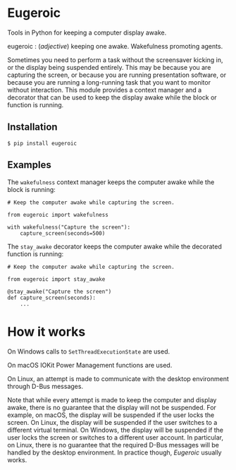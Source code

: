 # Eugeroic

Tools in Python for keeping a computer display awake.

eugeroic
:  (_adjective_) keeping one awake. Wakefulness promoting agents.


Sometimes you need to perform a task without the screensaver kicking in, or the display being
suspended entirely. This may be because you are capturing the screen, or because you are running
presentation software, or because you are running a long-running task that you want to monitor
without interaction. This module provides a context manager and a decorator that can be used to
keep the display awake while the block or function is running.

## Installation

    $ pip install eugeroic


## Examples

The `wakefulness` context manager keeps the computer awake while the block is running:

    # Keep the computer awake while capturing the screen.

    from eugeroic import wakefulness
    
    with wakefulness("Capture the screen"):
        capture_screen(seconds=500)


The `stay_awake` decorator keeps the computer awake while the decorated function is running:

    # Keep the computer awake while capturing the screen.

    from eugeroic import stay_awake
    
    @stay_awake("Capture the screen")
    def capture_screen(seconds):
        ...


How it works
============

On Windows calls to `SetThreadExecutionState` are used.

On macOS IOKit Power Management functions are used.

On Linux, an attempt is made to communicate with the desktop environment through D-Bus messages.

Note that while every attempt is made to keep the computer and display awake, there is no guarantee
that the display will not be suspended. For example, on macOS, the display will be suspended if the
user locks the screen. On Linux, the display will be suspended if the user switches to a different
virtual terminal. On Windows, the display will be suspended if the user locks the screen or switches
to a different user account.  In particular, on Linux, there is no guarantee that the required D-Bus
messages will be handled by the desktop environment.  In practice though, _Eugeroic_ usually works.
